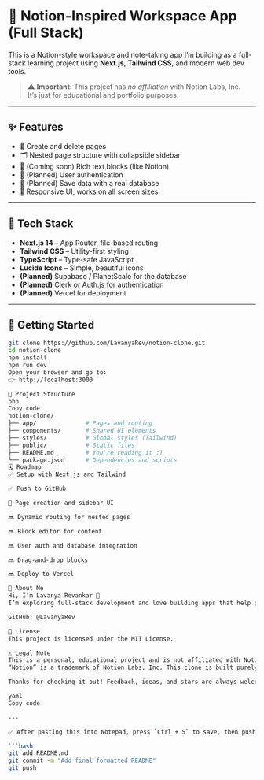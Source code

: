 # 🧠 Notion-Inspired Workspace App (Full Stack)

This is a Notion-style workspace and note-taking app I’m building as a full-stack learning project using **Next.js**, **Tailwind CSS**, and modern web dev tools.

> ⚠️ **Important:** This project has *no affiliation* with Notion Labs, Inc.  
> It’s just for educational and portfolio purposes.

---

## ✨ Features

- 📄 Create and delete pages
- 🗂️ Nested page structure with collapsible sidebar
- 🧱 (Coming soon) Rich text blocks (like Notion)
- 🔐 (Planned) User authentication
- 💾 (Planned) Save data with a real database
- 📱 Responsive UI, works on all screen sizes

---

## 🧰 Tech Stack

- **Next.js 14** – App Router, file-based routing
- **Tailwind CSS** – Utility-first styling
- **TypeScript** – Type-safe JavaScript
- **Lucide Icons** – Simple, beautiful icons
- **(Planned)** Supabase / PlanetScale for the database
- **(Planned)** Clerk or Auth.js for authentication
- **(Planned)** Vercel for deployment

---

## 🚀 Getting Started

```bash
git clone https://github.com/LavanyaRev/notion-clone.git
cd notion-clone
npm install
npm run dev
Open your browser and go to:
👉 http://localhost:3000

📁 Project Structure
php
Copy code
notion-clone/
├── app/              # Pages and routing
├── components/       # Shared UI elements
├── styles/           # Global styles (Tailwind)
├── public/           # Static files
├── README.md         # You're reading it :)
└── package.json      # Dependencies and scripts
🗓️ Roadmap
✅ Setup with Next.js and Tailwind

✅ Push to GitHub

🚧 Page creation and sidebar UI

🔜 Dynamic routing for nested pages

🔜 Block editor for content

🔜 User auth and database integration

🔜 Drag-and-drop blocks

🔜 Deploy to Vercel

🙋 About Me
Hi, I’m Lavanya Revankar 👋
I’m exploring full-stack development and love building apps that help people think better and organize their work.

GitHub: @LavanyaRev

📄 License
This project is licensed under the MIT License.

⚠️ Legal Note
This is a personal, educational project and is not affiliated with Notion Labs, Inc.
“Notion” is a trademark of Notion Labs, Inc. This clone is built purely for learning.

Thanks for checking it out! Feedback, ideas, and stars are always welcome ⭐

yaml
Copy code

---

✅ After pasting this into Notepad, press `Ctrl + S` to save, then push it:

```bash
git add README.md
git commit -m "Add final formatted README"
git push
